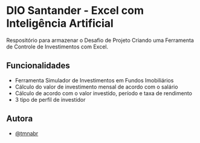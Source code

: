 
# DIO Santander - Excel com Inteligência Artificial

Respositório para armazenar o Desafio de Projeto Criando uma Ferramenta de Controle de Investimentos com Excel.

## Funcionalidades

- Ferramenta Simulador de Investimentos em Fundos Imobiliários
- Cálculo do valor de investimento mensal de acordo com o salário
- Cálculo de acordo com o valor investido, período e taxa de rendimento
- 3 tipo de perfil de investidor



## Autora

- [@tmnabr](https://www.github.com/tmnabr)
